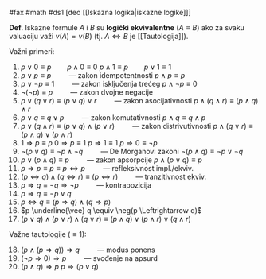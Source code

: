 #fax #math #ds1 [deo [[Iskazna logika|iskazne logike]]]
$\:$

**Def**. Iskazne formule $A$ i $B$ su **logički ekvivalentne** ($A \equiv B$) ako za svaku valuaciju važi $v(A)=v(B)$ 
(tj. $A \Leftrightarrow B$ je [[Tautologija]]).

Važni primeri:
1. $p \lor 0 \equiv p \qquad p \land 0 \equiv 0$
 $p \land 1 \equiv p \qquad p \lor 1 \equiv 1$
2. $p \lor p \equiv p \qquad$ — zakon idempotentnosti
$p \land p \equiv p$ 
3. $p \lor \neg p \equiv 1 \qquad$ — zakon isključenja trećeg
$p \land \neg p \equiv 0 \qquad$
4. $\neg (\neg p) \equiv p \qquad$ — zakon dvojne negacije
5. $p \lor (q \lor r) \equiv (p \lor q) \lor r \qquad$ — zakon asocijativnosti
$p \land (q \land r) \equiv (p \land q) \land r \qquad$
6. $p \lor q \equiv q \lor p \qquad$ — zakon komutativnosti
$p \land q \equiv q \land p \qquad$
7. $p \lor (q \land r) \equiv (p \lor q) \land (p \lor r) \qquad$ — zakon distrivutivnosti
$p \land (q \lor r) \equiv (p \land q) \lor (p \land r) \qquad$
8. $1 \Rightarrow p \equiv p$
$0 \Rightarrow p \equiv 1$
$p \Rightarrow 1 \equiv 1$
$p \Rightarrow 0 \equiv \neg p$
9. $\neg (p \lor q) \equiv \neg p \land \neg q\qquad$ — De Morganovi zakoni
$\neg (p \land q) \equiv \neg p \lor \neg q\qquad$
10. $p \lor (p \land q) \equiv p \qquad$ — zakon apsorpcije
$p \land (p \lor q) \equiv p \qquad$
11. $p \Rightarrow p \equiv p \equiv p \Leftrightarrow p \qquad$ — refleksivnost impl./ekviv.
12. $(p \Leftrightarrow q) \land (q \Leftrightarrow r) \equiv (p \Leftrightarrow r) \qquad$ — tranzitivnost ekviv.
13. $p \Rightarrow q \equiv \neg q \Rightarrow \neg p \qquad$ — kontrapozicija
14. $p \Rightarrow q \equiv \neg p \lor q \qquad$
15. $p \Leftrightarrow q \equiv (p \Rightarrow q) \land  (q \Rightarrow p)$
16. $p \underline{\vee} q \equiv \neg(p \Leftrightarrow q)$
17. $(p \lor q) \land (p \lor r)  \land (q \lor r) \equiv (p \land q) \lor (p \land r)\lor (q \land r)$

Važne tautologije ($\equiv 1$):

18. $(p \land (p \Rightarrow q)) \Rightarrow q\qquad$ — modus ponens
19. $(\neg p \Rightarrow 0) \Rightarrow p\qquad$ — svođenje na apsurd
20. $(p \land q) \Rightarrow p$
$p \Rightarrow (p \lor q)$
